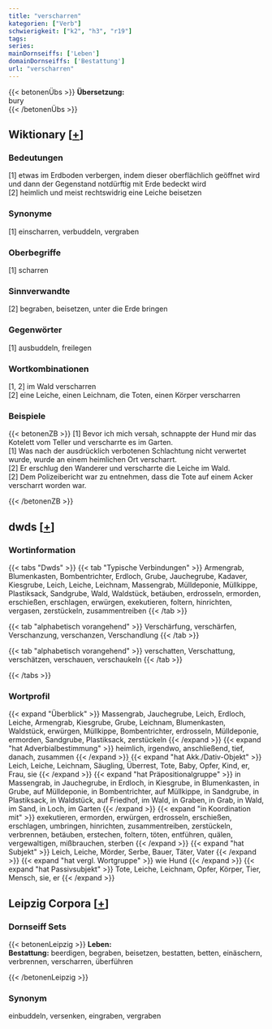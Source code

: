 ```yaml
---
title: "verscharren"
kategorien: ["Verb"]
schwierigkeit: ["k2", "h3", "r19"]
tags:
series:
mainDornseiffs: ['Leben']
domainDornseiffs: ['Bestattung']
url: "verscharren"
---
```


{{< betonenÜbs >}}
**Übersetzung:**  
bury  
{{< /betonenÜbs >}}

## Wiktionary [[+](https://de.wiktionary.org/wiki/verscharren)]

### Bedeutungen
[1] etwas im Erdboden verbergen, indem dieser oberflächlich geöffnet wird und dann der Gegenstand notdürftig mit Erde bedeckt wird  
[2] heimlich und meist rechtswidrig eine Leiche beisetzen  

### Synonyme
[1] einscharren, verbuddeln, vergraben  

### Oberbegriffe
[1] scharren  

### Sinnverwandte
[2] begraben, beisetzen, unter die Erde bringen  

### Gegenwörter
[1] ausbuddeln, freilegen  

### Wortkombinationen
[1, 2] im Wald verscharren  
[2] eine Leiche, einen Leichnam, die Toten, einen Körper verscharren  

### Beispiele
{{< betonenZB >}}
[1] Bevor ich mich versah, schnappte der Hund mir das Kotelett vom Teller und verscharrte es im Garten.  
[1] Was nach der ausdrücklich verbotenen Schlachtung nicht verwertet wurde, wurde an einem heimlichen Ort verscharrt.  
[2] Er erschlug den Wanderer und verscharrte die Leiche im Wald.  
[2] Dem Polizeibericht war zu entnehmen, dass die Tote auf einem Acker verscharrt worden war.  

{{< /betonenZB >}}


## dwds [[+](https://www.dwds.de/wb/verscharren)]

### Wortinformation
{{< tabs "Dwds" >}}
{{< tab "Typische Verbindungen" >}}
Armengrab, Blumenkasten, Bombentrichter, Erdloch, Grube, Jauchegrube, Kadaver, Kiesgrube, Leich, Leiche, Leichnam, Massengrab, Mülldeponie, Müllkippe, Plastiksack, Sandgrube, Wald, Waldstück, betäuben, erdrosseln, ermorden, erschießen, erschlagen, erwürgen, exekutieren, foltern, hinrichten, vergasen, zerstückeln, zusammentreiben
{{< /tab >}}

{{< tab "alphabetisch vorangehend" >}}
Verschärfung, verschärfen, Verschanzung, verschanzen, Verschandlung
{{< /tab >}}

{{< tab "alphabetisch vorangehend" >}}
verschatten, Verschattung, verschätzen, verschauen, verschaukeln
{{< /tab >}}

{{< /tabs >}}

### Wortprofil
{{< expand "Überblick" >}} Massengrab, Jauchegrube, Leich, Erdloch, Leiche, Armengrab, Kiesgrube, Grube, Leichnam, Blumenkasten, Waldstück, erwürgen, Müllkippe, Bombentrichter, erdrosseln, Mülldeponie, ermorden, Sandgrube, Plastiksack, zerstückeln {{< /expand >}}
{{< expand "hat Adverbialbestimmung" >}} heimlich, irgendwo, anschließend, tief, danach, zusammen {{< /expand >}}
{{< expand "hat Akk./Dativ-Objekt" >}} Leich, Leiche, Leichnam, Säugling, Überrest, Tote, Baby, Opfer, Kind, er, Frau, sie {{< /expand >}}
{{< expand "hat Präpositionalgruppe" >}} in Massengrab, in Jauchegrube, in Erdloch, in Kiesgrube, in Blumenkasten, in Grube, auf Mülldeponie, in Bombentrichter, auf Müllkippe, in Sandgrube, in Plastiksack, in Waldstück, auf Friedhof, im Wald, in Graben, in Grab, in Wald, im Sand, in Loch, im Garten {{< /expand >}}
{{< expand "in Koordination mit" >}} exekutieren, ermorden, erwürgen, erdrosseln, erschießen, erschlagen, umbringen, hinrichten, zusammentreiben, zerstückeln, verbrennen, betäuben, erstechen, foltern, töten, entführen, quälen, vergewaltigen, mißbrauchen, sterben {{< /expand >}}
{{< expand "hat Subjekt" >}} Leich, Leiche, Mörder, Serbe, Bauer, Täter, Vater {{< /expand >}}
{{< expand "hat vergl. Wortgruppe" >}} wie Hund {{< /expand >}}
{{< expand "hat Passivsubjekt" >}} Tote, Leiche, Leichnam, Opfer, Körper, Tier, Mensch, sie, er {{< /expand >}}

## Leipzig Corpora [[+](https://corpora.uni-leipzig.de/en/res?word=verscharren&corpusId=deu_newscrawl-public_2018)]

### Dornseiff Sets
{{< betonenLeipzig >}}
**Leben:**  
**Bestattung:** beerdigen, begraben, beisetzen, bestatten, betten, einäschern, verbrennen, verscharren, überführen  

{{< /betonenLeipzig >}}

### Synonym
einbuddeln, versenken, eingraben, vergraben

